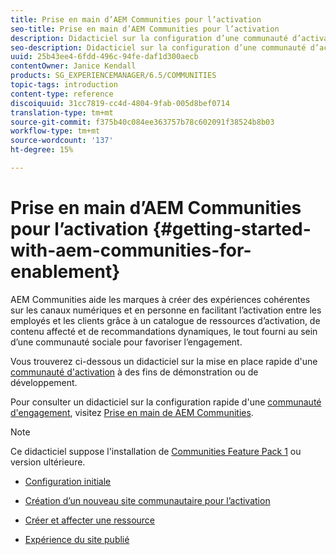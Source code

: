 ```yaml
---
title: Prise en main d’AEM Communities pour l’activation
seo-title: Prise en main d’AEM Communities pour l’activation
description: Didacticiel sur la configuration d’une communauté d’activation
seo-description: Didacticiel sur la configuration d’une communauté d’activation
uuid: 25b43ee4-6fdd-496c-94fe-daf1d300aecb
contentOwner: Janice Kendall
products: SG_EXPERIENCEMANAGER/6.5/COMMUNITIES
topic-tags: introduction
content-type: reference
discoiquuid: 31cc7819-cc4d-4804-9fab-005d8bef0714
translation-type: tm+mt
source-git-commit: f375b40c084ee363757b78c602091f38524b8b03
workflow-type: tm+mt
source-wordcount: '137'
ht-degree: 15%

---
```



# Prise en main d’AEM Communities pour l’activation {#getting-started-with-aem-communities-for-enablement}

AEM Communities aide les marques à créer des expériences cohérentes sur les canaux numériques et en personne en facilitant l’activation entre les employés et les clients grâce à un catalogue de ressources d’activation, de contenu affecté et de recommandations dynamiques, le tout fourni au sein d’une communauté sociale pour favoriser l’engagement.

Vous trouverez ci-dessous un didacticiel sur la mise en place rapide d&#39;une [communauté d&#39;activation](overview.md#enablement-community) à des fins de démonstration ou de développement.

Pour consulter un didacticiel sur la configuration rapide d&#39;une [communauté d&#39;engagement](overview.md#engagement-community), visitez [Prise en main de AEM Communities](getting-started.md).

>[!NOTE]
>
>Ce didacticiel suppose l&#39;installation de [Communities Feature Pack 1](deploy-communities.md#latestfeaturepack) ou version ultérieure.

* [Configuration initiale](enablement-setup.md)

* [Création d’un nouveau site communautaire pour l’activation](enablement-create-site.md)

* [Créer et affecter une ressource](resource.md)

* [Expérience du site publié](enablement-published-site.md)

